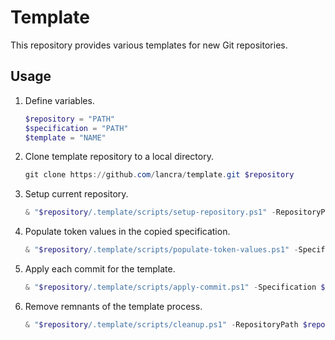 # Template

This repository provides various templates for new Git repositories.

## Usage

1. Define variables.

   ```powershell
   $repository = "PATH"
   $specification = "PATH"
   $template = "NAME"
   ```

1. Clone template repository to a local directory.

   ```powershell
   git clone https://github.com/lancra/template.git $repository
   ```

1. Setup current repository.

   ```powershell
   & "$repository/.template/scripts/setup-repository.ps1" -RepositoryPath $repository -Specification $specification -Template $template
   ```

1. Populate token values in the copied specification.

   ```powershell
   & "$repository/.template/scripts/populate-token-values.ps1" -Specification $specification
   ```

1. Apply each commit for the template.

   ```powershell
   & "$repository/.template/scripts/apply-commit.ps1" -Specification $specification
   ```

1. Remove remnants of the template process.

   ```powershell
   & "$repository/.template/scripts/cleanup.ps1" -RepositoryPath $repository
   ```

